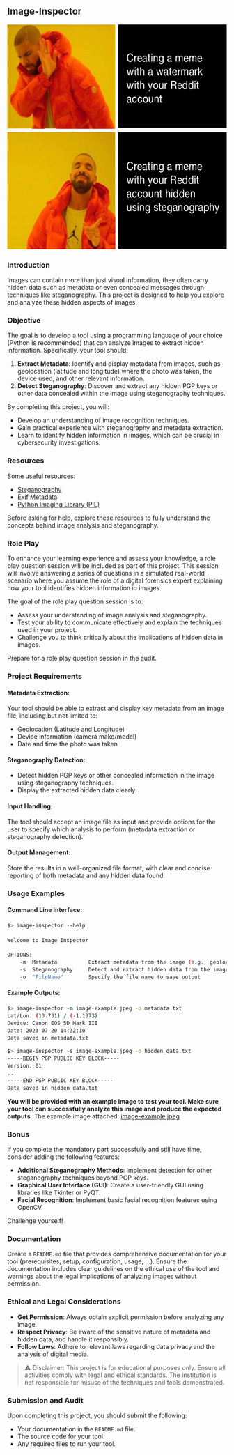 ## Image-Inspector

<center>
<img src="./resources/steganography-meme.png?raw=true" style="width: 600px !important; height: 516px !important;"/>
</center>

### Introduction

Images can contain more than just visual information, they often carry hidden data such as metadata or even concealed messages through techniques like steganography. This project is designed to help you explore and analyze these hidden aspects of images.

### Objective

The goal is to develop a tool using a programming language of your choice (Python is recommended) that can analyze images to extract hidden information. Specifically, your tool should:

1. **Extract Metadata**: Identify and display metadata from images, such as geolocation (latitude and longitude) where the photo was taken, the device used, and other relevant information.
2. **Detect Steganography**: Discover and extract any hidden PGP keys or other data concealed within the image using steganography techniques.

By completing this project, you will:

- Develop an understanding of image recognition techniques.
- Gain practical experience with steganography and metadata extraction.
- Learn to identify hidden information in images, which can be crucial in cybersecurity investigations.

### Resources

Some useful resources:

- [Steganography](https://en.wikipedia.org/wiki/Steganography)
- [Exif Metadata](https://en.wikipedia.org/wiki/Exif)
- [Python Imaging Library (PIL)](https://pillow.readthedocs.io/en/stable/)

Before asking for help, explore these resources to fully understand the concepts behind image analysis and steganography.

### Role Play

To enhance your learning experience and assess your knowledge, a role play question session will be included as part of this project. This session will involve answering a series of questions in a simulated real-world scenario where you assume the role of a digital forensics expert explaining how your tool identifies hidden information in images.

The goal of the role play question session is to:

- Assess your understanding of image analysis and steganography.
- Test your ability to communicate effectively and explain the techniques used in your project.
- Challenge you to think critically about the implications of hidden data in images.

Prepare for a role play question session in the audit.

### Project Requirements

#### Metadata Extraction:

Your tool should be able to extract and display key metadata from an image file, including but not limited to:

- Geolocation (Latitude and Longitude)
- Device information (camera make/model)
- Date and time the photo was taken

#### Steganography Detection:

- Detect hidden PGP keys or other concealed information in the image using steganography techniques.
- Display the extracted hidden data clearly.

#### Input Handling:

The tool should accept an image file as input and provide options for the user to specify which analysis to perform (metadata extraction or steganography detection).

#### Output Management:

Store the results in a well-organized file format, with clear and concise reporting of both metadata and any hidden data found.

### Usage Examples

#### Command Line Interface:

```sh
$> image-inspector --help

Welcome to Image Inspector

OPTIONS:
    -m  Metadata          Extract metadata from the image (e.g., geolocation, device info)
    -s  Steganography     Detect and extract hidden data from the image using steganography techniques
    -o  "FileName"        Specify the file name to save output
```

#### Example Outputs:

```sh
$> image-inspector -m image-example.jpeg -o metadata.txt
Lat/Lon: (13.731) / (-1.1373)
Device: Canon EOS 5D Mark III
Date: 2023-07-20 14:32:10
Data saved in metadata.txt
```

```sh
$> image-inspector -s image-example.jpeg -o hidden_data.txt
-----BEGIN PGP PUBLIC KEY BLOCK-----
Version: 01
...
-----END PGP PUBLIC KEY BLOCK-----
Data saved in hidden_data.txt
```

**You will be provided with an example image to test your tool. Make sure your tool can successfully analyze this image and produce the expected outputs.**
The example image attached: [image-example.jpeg](resources/image-example.jpeg)

### Bonus

If you complete the mandatory part successfully and still have time, consider adding the following features:

- **Additional Steganography Methods**: Implement detection for other steganography techniques beyond PGP keys.
- **Graphical User Interface (GUI)**: Create a user-friendly GUI using libraries like Tkinter or PyQT.
- **Facial Recognition**: Implement basic facial recognition features using OpenCV.

Challenge yourself!

### Documentation

Create a `README.md` file that provides comprehensive documentation for your tool (prerequisites, setup, configuration, usage, ...). Ensure the documentation includes clear guidelines on the ethical use of the tool and warnings about the legal implications of analyzing images without permission.

### Ethical and Legal Considerations

- **Get Permission**: Always obtain explicit permission before analyzing any image.
- **Respect Privacy**: Be aware of the sensitive nature of metadata and hidden data, and handle it responsibly.
- **Follow Laws**: Adhere to relevant laws regarding data privacy and the analysis of digital media.

> ⚠️ Disclaimer: This project is for educational purposes only. Ensure all activities comply with legal and ethical standards. The institution is not responsible for misuse of the techniques and tools demonstrated.

### Submission and Audit

Upon completing this project, you should submit the following:

- Your documentation in the `README.md` file.
- The source code for your tool.
- Any required files to run your tool.
